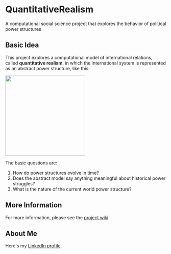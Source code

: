 # QuantitativeRealism
 A computational social science project that explores the behavior of political power structures

## Basic Idea

This project explores a computational model of international relations, called **quantitative realism**, in which the international system is represented as an abstract power structure, like this:

<img src="https://github.com/mpoulshock/QuantitativeRealism/blob/main/Supplementary%20Materials/Wiki%20Images/Introduction/Random%20power%20structure.png" width="250" />

The basic questions are:

1. How do power structures evolve in time?
1. Does the abstract model say anything meaningful about historical power struggles?
1. What is the nature of the current world power structure?

## More Information

For more information, please see the [project wiki](https://github.com/mpoulshock/QuantitativeRealism/wiki).

## About Me

Here's my [LinkedIn profile](https://www.linkedin.com/in/mpoulshock/).
